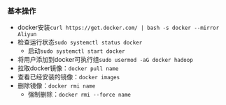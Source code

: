 ### 基本操作

- docker安装`curl https://get.docker.com/ | bash -s docker --mirror Aliyun`
- 检查运行状态`sudo systemctl status docker`
  - 启动`sudo systemctl start docker`
- 将用户添加到docker可执行组`sudo usermod -aG docker hadoop`
- 拉取docker镜像：`docker pull name`
- 查看已经安装的镜像：`docker images`
- 删除镜像：`docker rmi name`
  - 强制删除：`docker rmi --force name`